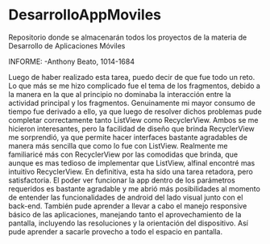 # DesarrolloAppMoviles
Repositorio donde se almacenarán todos los proyectos de la materia de Desarrollo de Aplicaciones Móviles

INFORME:
-Anthony Beato, 1014-1684

Luego de haber realizado esta tarea, puedo decir de que fue todo un reto. Lo que más se me hizo complicado fue el tema de los fragmentos, debido a la manera en la que al principio no dominaba la interacción entre la actividad principal y los fragmentos. Genuinamente mi mayor consumo de tiempo fue derivado a ello, ya que luego de resolver dichos problemas pude completar correctamente tanto ListView como RecyclerView. Ambos se me hicieron interesantes, pero la facilidad de diseño que brinda RecyclerView me sorprendió, ya que permite hacer interfaces bastante agradables de manera más sencilla que como lo fue con ListView. Realmente me familiaricé más con RecyclerView por las comodidas que brinda,  que aunque es mas tedioso de implementar que ListView, alfinal encontré mas intuitivo RecyclerView. 
En definitiva, esta ha sido una tarea retadora, pero satisfactoria. El poder ver funcionar la app dentro de los parámetros requeridos es bastante agradable y me abrió más posibilidades al momento de entender las funcionalidades de android del lado visual junto con el back-end. También pude aprender a llevar a cabo el manejo responsive básico de las  aplicaciones, manejando tanto el aprovechamiento de la pantalla, incluyendo las resoluciones y la orientación del dispositivo. Así pude aprender a sacarle provecho a todo el espacio en pantalla. 
